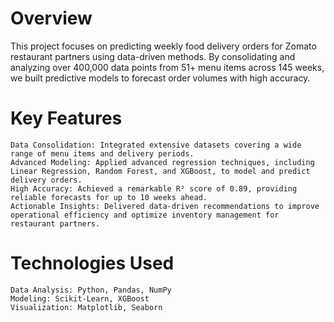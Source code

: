 # Overview
This project focuses on predicting weekly food delivery orders for Zomato restaurant partners using data-driven methods. By consolidating and analyzing over 400,000 data points from 51+ menu items across 145 weeks, we built predictive models to forecast order volumes with high accuracy.

# Key Features

    Data Consolidation: Integrated extensive datasets covering a wide range of menu items and delivery periods.
    Advanced Modeling: Applied advanced regression techniques, including Linear Regression, Random Forest, and XGBoost, to model and predict delivery orders.
    High Accuracy: Achieved a remarkable R² score of 0.89, providing reliable forecasts for up to 10 weeks ahead.
    Actionable Insights: Delivered data-driven recommendations to improve operational efficiency and optimize inventory management for restaurant partners.

# Technologies Used

    Data Analysis: Python, Pandas, NumPy
    Modeling: Scikit-Learn, XGBoost
    Visualization: Matplotlib, Seaborn
